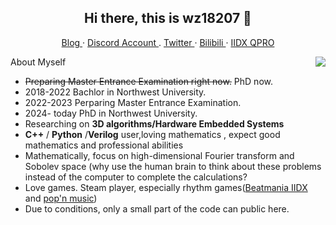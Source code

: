 <h2 align="center">Hi there, this is wz18207 👋</h2>

<p align="center">
  <a href="https://wz18207.github.io/">
  Blog
  </a>
  ·
  <a href="https://discord.com/users/700617590103474178">
  Discord Account
  </a>
  .
  <a href="https://twitter.com/Frank09557884?s=09">
  Twitter
  </a>
  ·
  <a href="https://space.bilibili.com/381291245">
  Bilibili
  </a>
  ·
  <a href="https://webui.xepher.fun/static/assets/profile/Qp-ro.png">
  IIDX QPRO
  </a>
</p>

<img align="right" src="https://github-readme-stats.vercel.app/api?username=wz18207&show_icons=true&hide_border=true&theme=dark"/>


About Myself
- ~~Preparing Master Entrance Examination right now.~~ PhD now.
- 2018-2022 Bachlor in Northwest University.
- 2022-2023 Perparing Master Entrance Examination.
- 2024- today PhD in Northwest University.
- Researching on **3D  algorithms/Hardware Embedded Systems**
-  **C++** / **Python** /**Verilog** user,loving mathematics , expect good mathematics and professional abilities
- Mathematically, focus on high-dimensional Fourier transform and Sobolev space (why use the human brain to think about these problems instead of the computer to complete the calculations?
- Love games. Steam player, especially rhythm games([Beatmania IIDX](https://remywiki.com/Beatmania_IIDX_Information) and [pop'n music](https://remywiki.com/Pop%27n_music_Information))
- Due to conditions, only a small part of the code can public here.


